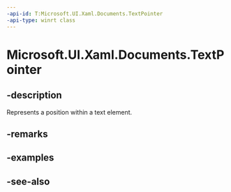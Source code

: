 ```yaml
---
-api-id: T:Microsoft.UI.Xaml.Documents.TextPointer
-api-type: winrt class
---
```


<!-- Class syntax.
public class TextPointer : Windows.UI.Xaml.Documents.ITextPointer
-->

# Microsoft.UI.Xaml.Documents.TextPointer

## -description
Represents a position within a text element.

## -remarks

## -examples

## -see-also
